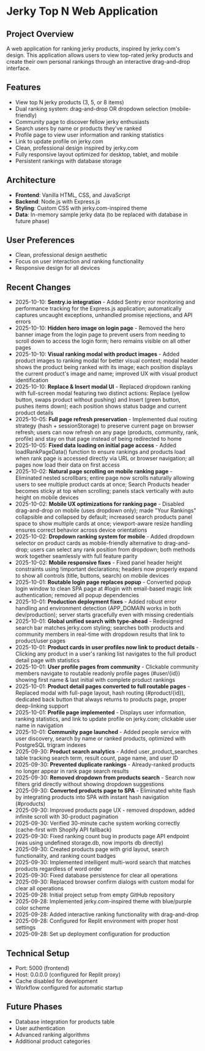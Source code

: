 # Jerky Top N Web Application

## Project Overview
A web application for ranking jerky products, inspired by jerky.com's design. This application allows users to view top-rated jerky products and create their own personal rankings through an interactive drag-and-drop interface.

## Features
- View top N jerky products (3, 5, or 8 items)
- Dual ranking system: drag-and-drop OR dropdown selection (mobile-friendly)
- Community page to discover fellow jerky enthusiasts
- Search users by name or products they've ranked
- Profile page to view user information and ranking statistics
- Link to update profile on jerky.com
- Clean, professional design inspired by jerky.com
- Fully responsive layout optimized for desktop, tablet, and mobile
- Persistent rankings with database storage

## Architecture
- **Frontend**: Vanilla HTML, CSS, and JavaScript
- **Backend**: Node.js with Express.js
- **Styling**: Custom CSS with jerky.com-inspired theme
- **Data**: In-memory sample jerky data (to be replaced with database in future phase)

## User Preferences
- Clean, professional design aesthetic
- Focus on user interaction and ranking functionality
- Responsive design for all devices

## Recent Changes
- 2025-10-10: **Sentry.io integration** - Added Sentry error monitoring and performance tracking for the Express.js application; automatically captures uncaught exceptions, unhandled promise rejections, and API errors
- 2025-10-10: **Hidden hero image on login page** - Removed the hero banner image from the login page to prevent users from needing to scroll down to access the login form; hero remains visible on all other pages
- 2025-10-10: **Visual ranking modal with product images** - Added product images to ranking modal for better visual context; modal header shows the product being ranked with its image; each position displays the current product's image and name; improved UX with visual product identification
- 2025-10-10: **Replace & Insert modal UI** - Replaced dropdown ranking with full-screen modal featuring two distinct actions: Replace (yellow button, swaps product without pushing) and Insert (green button, pushes items down); each position shows status badge and current product details
- 2025-10-05: **Full page refresh preservation** - Implemented dual routing strategy (hash + sessionStorage) to preserve current page on browser refresh; users can now refresh on any page (products, community, rank, profile) and stay on that page instead of being redirected to home
- 2025-10-05: **Fixed data loading on initial page access** - Added loadRankPageData() function to ensure rankings and products load when rank page is accessed directly via URL or browser navigation; all pages now load their data on first access
- 2025-10-02: **Natural page scrolling on mobile ranking page** - Eliminated nested scrollbars; entire page now scrolls naturally allowing users to see multiple product cards at once; Search Products header becomes sticky at top when scrolling; panels stack vertically with auto height on mobile devices
- 2025-10-02: **Mobile UX optimizations for ranking page** - Disabled drag-and-drop on mobile (uses dropdown only); made "Your Rankings" collapsible and collapsed by default; increased search products panel space to show multiple cards at once; viewport-aware resize handling ensures correct behavior across device orientations
- 2025-10-02: **Dropdown ranking system for mobile** - Added dropdown selector on product cards as mobile-friendly alternative to drag-and-drop; users can select any rank position from dropdown; both methods work together seamlessly with full feature parity
- 2025-10-02: **Mobile responsive fixes** - Fixed panel header height constraints using !important declarations; headers now properly expand to show all controls (title, buttons, search) on mobile devices
- 2025-10-01: **Routable login page replaces popup** - Converted popup login window to clean SPA page at #login with email-based magic link authentication; removed all popup dependencies
- 2025-10-01: **Production deployment fixes** - Added robust error handling and environment detection (APP_DOMAIN works in both dev/production); server starts gracefully even with missing credentials
- 2025-10-01: **Global unified search with type-ahead** - Redesigned search bar matches jerky.com styling; searches both products and community members in real-time with dropdown results that link to product/user pages
- 2025-10-01: **Product cards in user profiles now link to product details** - Clicking any product in a user's ranking list navigates to the full product detail page with statistics
- 2025-10-01: **User profile pages from community** - Clickable community members navigate to routable readonly profile pages (#user/{id}) showing first name & last initial with complete product rankings
- 2025-10-01: **Product detail pages converted to full routable pages** - Replaced modal with full-page layout, hash routing (#product/{id}), dedicated back button that always returns to products page, proper deep-linking support
- 2025-10-01: **Profile page implemented** - Displays user information, ranking statistics, and link to update profile on jerky.com; clickable user name in navigation
- 2025-10-01: **Community page launched** - Added people service with user discovery, search by name or ranked products, optimized with PostgreSQL trigram indexes
- 2025-09-30: **Product search analytics** - Added user_product_searches table tracking search term, result count, page name, and user ID
- 2025-09-30: **Prevented duplicate rankings** - Already-ranked products no longer appear in rank page search results
- 2025-09-30: **Removed dropdown from products search** - Search now filters grid directly without showing dropdown suggestions
- 2025-09-30: **Converted products page to SPA** - Eliminated white flash by integrating products into SPA with instant hash navigation (#products)
- 2025-09-30: Improved products page UX - removed dropdown, added infinite scroll with 30-product pagination
- 2025-09-30: Verified 30-minute cache system working correctly (cache-first with Shopify API fallback)
- 2025-09-30: Fixed ranking count bug in products page API endpoint (was using undefined storage.db, now imports db directly)
- 2025-09-30: Created products page with grid layout, search functionality, and ranking count badges
- 2025-09-30: Implemented intelligent multi-word search that matches products regardless of word order
- 2025-09-30: Fixed database persistence for clear all operations
- 2025-09-30: Replaced browser confirm dialogs with custom modal for clear all operations
- 2025-09-28: Initial project setup from empty GitHub repository
- 2025-09-28: Implemented jerky.com-inspired theme with blue/purple color scheme
- 2025-09-28: Added interactive ranking functionality with drag-and-drop
- 2025-09-28: Configured for Replit environment with proper host settings
- 2025-09-28: Set up deployment configuration for production

## Technical Setup
- Port: 5000 (frontend)
- Host: 0.0.0.0 (configured for Replit proxy)
- Cache disabled for development
- Workflow configured for automatic startup

## Future Phases
- Database integration for products table
- User authentication
- Advanced ranking algorithms
- Additional product categories